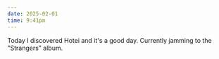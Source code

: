 ```yaml
---
date: 2025-02-01
time: 9:41pm
---
```

Today I discovered Hotei and it's a good day. Currently jamming to the "Strangers" album.